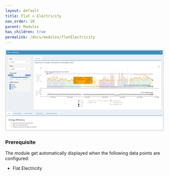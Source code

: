 ```yaml
---
layout: default
title: Flat > Electricity
nav_order: 10
parent: Modules
has_children: true
permalink: /docs/modules/flatElectricity
---
```


<img src="https://raw.githubusercontent.com/hslu-ige-laes/lcm/master/docs/assets/images/flatElectricity_00.PNG" style="border:1px solid lightgrey"/>

### Prerequisite
The module get automatically displayed when the following data points are configured:
- Flat Electricity